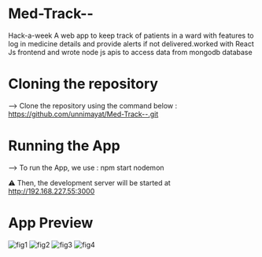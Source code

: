 # Med-Track--
Hack-a-week
A web app to keep track of patients in a ward with features to log in medicine details and provide alerts if
not delivered.worked with React Js frontend and wrote node js apis to access data from mongodb database

 
# Cloning the repository
--> Clone the repository using the command below :
https://github.com/unnimayat/Med-Track--.git

 
 
 
# Running the App

--> To run the App, we use :
npm start
nodemon

⚠ Then, the development server will be started at   http://192.168.227.55:3000

# App Preview
![fig1](https://github.com/unnimayat/Med-Track--/assets/88229921/b73724b8-5300-42f0-9eac-8f929d885829)
![fig2](https://github.com/unnimayat/Med-Track--/assets/88229921/e5bb8b87-fb84-4e61-bb9c-9f61dd0554c3)
![fig3](https://github.com/unnimayat/Med-Track--/assets/88229921/a7a73b53-405d-4a97-ae20-e04eacdd967d)
![fig4](https://github.com/unnimayat/Med-Track--/assets/88229921/30ce041b-6422-47a7-b84c-63f99d1ba21d)

